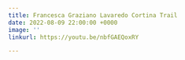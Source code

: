 ```yaml
---
title: Francesca Graziano Lavaredo Cortina Trail
date: 2022-08-09 22:00:00 +0000
image: ''
linkurl: https://youtu.be/nbfGAEQoxRY

---
```

